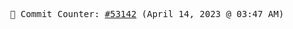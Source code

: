 <p align="center">
    <samp>
        📮 Commit Counter: <a href="https://github.com/Javascript-void0/Javascript-void0/commits/main">#53142</a> (April 14, 2023 @ 03:47 AM)
    </samp>
</p>